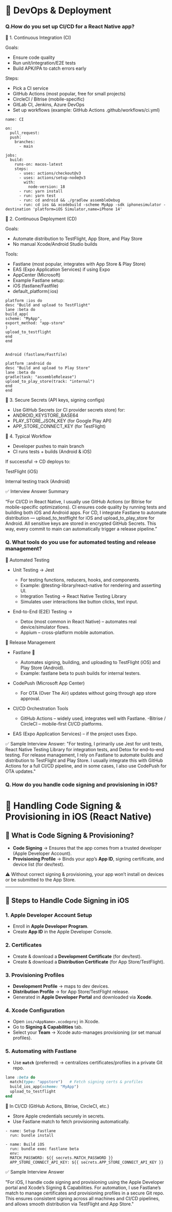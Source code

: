 # 🔹 DevOps & Deployment

### Q.How do you set up CI/CD for a React Native app?

🔹 1. Continuous Integration (CI)

Goals:

- Ensure code quality
- Run unit/integration/E2E tests
- Build APK/IPA to catch errors early

Steps:

- Pick a CI service
- GitHub Actions (most popular, free for small projects)
- CircleCI / Bitrise (mobile-specific)
- GitLab CI, Jenkins, Azure DevOps
- Set up workflows (example: GitHub Actions .github/workflows/ci.yml)

```
name: CI

on:
  pull_request:
  push:
    branches:
      - main

jobs:
  build:
    runs-on: macos-latest
    steps:
      - uses: actions/checkout@v3
      - uses: actions/setup-node@v3
        with:
          node-version: 18
      - run: yarn install
      - run: yarn test
      - run: cd android && ./gradlew assembleDebug
      - run: cd ios && xcodebuild -scheme MyApp -sdk iphonesimulator -destination 'platform=iOS Simulator,name=iPhone 14'

```

🔹 2. Continuous Deployment (CD)

Goals:

- Automate distribution to TestFlight, App Store, and Play Store
- No manual Xcode/Android Studio builds

Tools:

- Fastlane (most popular, integrates with App Store & Play Store)
- EAS (Expo Application Services) if using Expo
- AppCenter (Microsoft)
- Example Fastlane setup:
- iOS (fastlane/Fastfile)
- default_platform(:ios)

```
platform :ios do
desc "Build and upload to TestFlight"
lane :beta do
build_app(
scheme: "MyApp",
export_method: "app-store"
)
upload_to_testflight
end
end


Android (fastlane/Fastfile)

platform :android do
desc "Build and upload to Play Store"
lane :beta do
gradle(task: "assembleRelease")
upload_to_play_store(track: "internal")
end
end
```

🔹 3. Secure Secrets (API keys, signing configs)

- Use GitHub Secrets (or CI provider secrets store) for:
- ANDROID_KEYSTORE_BASE64
- PLAY_STORE_JSON_KEY (for Google Play API)
- APP_STORE_CONNECT_KEY (for TestFlight)

🔹 4. Typical Workflow

- Developer pushes to main branch
- CI runs tests + builds (Android & iOS)

If successful → CD deploys to:

TestFlight (iOS)

Internal testing track (Android)

✅ Interview Answer Summary

“For CI/CD in React Native, I usually use GitHub Actions (or Bitrise for mobile-specific optimizations). CI ensures code quality by running tests and building both iOS and Android apps. For CD, I integrate Fastlane to automate distribution — upload_to_testflight for iOS and upload_to_play_store for Android. All sensitive keys are stored in encrypted GitHub Secrets. This way, every commit to main can automatically trigger a release pipeline.”

### Q. What tools do you use for automated testing and release management?

🔹 Automated Testing

- Unit Testing → Jest

  - For testing functions, reducers, hooks, and components.
  - Example: @testing-library/react-native for rendering and asserting UI.
  - Integration Testing → React Native Testing Library
  - Simulates user interactions like button clicks, text input.

- End-to-End (E2E) Testing →
  - Detox (most common in React Native) – automates real device/simulator flows.
  - Appium – cross-platform mobile automation.

🔹 Release Management

- Fastlane 🚀

  - Automates signing, building, and uploading to TestFlight (iOS) and Play Store (Android).
  - Example: fastlane beta to push builds for internal testers.

- CodePush (Microsoft App Center)

  - For OTA (Over The Air) updates without going through app store approval.

- CI/CD Orchestration Tools

  - GitHub Actions – widely used, integrates well with Fastlane.
    -Bitrise / CircleCI – mobile-first CI/CD platforms.

- EAS (Expo Application Services) – if the project uses Expo.

✅ Sample Interview Answer:
"For testing, I primarily use Jest for unit tests, React Native Testing Library for integration tests, and Detox for end-to-end testing. For release management, I rely on Fastlane to automate builds and distribution to TestFlight and Play Store. I usually integrate this with GitHub Actions for a full CI/CD pipeline, and in some cases, I also use CodePush for OTA updates."

### Q. How do you handle code signing and provisioning in iOS?

# 🔑 Handling Code Signing & Provisioning in iOS (React Native)

## 📌 What is Code Signing & Provisioning?

- **Code Signing** → Ensures that the app comes from a trusted developer (Apple Developer Account).
- **Provisioning Profile** → Binds your app’s **App ID**, signing certificate, and device list (for dev/test).

⚠️ Without correct signing & provisioning, your app won’t install on devices or be submitted to the App Store.

---

## 🔹 Steps to Handle Code Signing in iOS

### 1. Apple Developer Account Setup

- Enroll in **Apple Developer Program**.
- Create **App ID** in the Apple Developer Console.

### 2. Certificates

- Create & download a **Development Certificate** (for dev/test).
- Create & download a **Distribution Certificate** (for App Store/TestFlight).

### 3. Provisioning Profiles

- **Development Profile** → maps to dev devices.
- **Distribution Profile** → for App Store/TestFlight release.
- Generated in **Apple Developer Portal** and downloaded via **Xcode**.

### 4. Xcode Configuration

- Open `ios/<AppName>.xcodeproj` in Xcode.
- Go to **Signing & Capabilities** tab.
- Select your **Team** → Xcode auto-manages provisioning (or set manual profiles).

### 5. Automating with Fastlane

- Use **`match`** (preferred) → centralizes certificates/profiles in a private Git repo.

```ruby
lane :beta do
  match(type: "appstore")   # Fetch signing certs & profiles
  build_ios_app(scheme: "MyApp")
  upload_to_testflight
end

```

🔹 In CI/CD (GitHub Actions, Bitrise, CircleCI, etc.)

- Store Apple credentials securely in secrets.
- Use Fastlane match to fetch provisioning automatically.

```
- name: Setup Fastlane
  run: bundle install

- name: Build iOS
  run: bundle exec fastlane beta
  env:
  MATCH_PASSWORD: ${{ secrets.MATCH_PASSWORD }}
  APP_STORE_CONNECT_API_KEY: ${{ secrets.APP_STORE_CONNECT_API_KEY }}
```

✅ Sample Interview Answer

"For iOS, I handle code signing and provisioning using the Apple Developer portal and Xcode’s Signing & Capabilities. For automation, I use Fastlane’s match to manage certificates and provisioning profiles in a secure Git repo. This ensures consistent signing across all machines and CI/CD pipelines, and allows smooth distribution via TestFlight and App Store."

